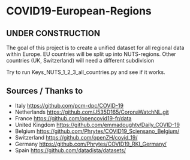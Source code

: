 # COVID19-European-Regions

## UNDER CONSTRUCTION
The goal of this project is to create a unified dataset for all regional data within Europe. EU countries will be split up into NUTS-regions. Other countries (UK, Switzerland) will need a different subdivision

Try to run Keys_NUTS_1_2_3_all_countries.py and see if it works.

## Sources / Thanks to
- Italy
  https://github.com/pcm-dpc/COVID-19
- Netherlands
  https://github.com/J535D165/CoronaWatchNL.git
- France
  https://github.com/opencovid19-fr/data
- United Kingdom
  https://github.com/emmadoughty/Daily_COVID-19
- Belgium
  https://github.com/Phrytes/COVID19_Sciensano_Belgium/
- Switzerland
  https://github.com/openZH/covid_19/
- Germany
  https://github.com/Phrytes/COVID19_RKI_Germany/
- Spain
  https://github.com/datadista/datasets/


